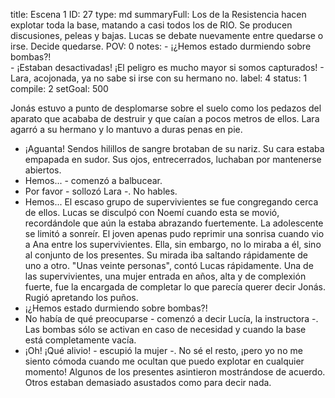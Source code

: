 title:          Escena 1
ID:             27
type:           md
summaryFull:    Los de la Resistencia hacen explotar toda la base, matando a casi todos los de RIO. Se producen discusiones, peleas y bajas. Lucas se debate nuevamente entre quedarse o irse. Decide quedarse.
POV:            0
notes:          - ¡¿Hemos estado durmiendo sobre bombas?!  
                - ¡Estaban desactivadas! ¡El peligro es mucho mayor si somos capturados!
                - Lara, acojonada, ya no sabe si irse con su hermano no.
label:          4
status:         1
compile:        2
setGoal:        500


Jonás estuvo a punto de desplomarse sobre el suelo como los pedazos del aparato que acababa de destruir y que caían a pocos metros de ellos. Lara agarró a su hermano y lo mantuvo a duras penas en pie.
- ¡Aguanta!
Sendos hilillos de sangre brotaban de su nariz. Su cara estaba empapada en sudor. Sus ojos, entrecerrados, luchaban por mantenerse abiertos.
- Hemos... - comenzó a balbucear.
- Por favor - sollozó Lara -. No hables.
- Hemos...
El escaso grupo de supervivientes se fue congregando cerca de ellos. Lucas se disculpó con Noemí cuando esta se movió, recordándole que aún la estaba abrazando fuertemente. La adolescente se limitó a sonreír.
El joven apenas pudo reprimir una sonrisa cuando vio a Ana entre los supervivientes. Ella, sin embargo, no lo miraba a él, sino al conjunto de los presentes. Su mirada iba saltando rápidamente de uno a otro.
"Unas veinte personas", contó Lucas rápidamente.
Una de las supervivientes, una mujer entrada en años, alta y de complexión fuerte, fue la encargada de completar lo que parecía querer decir Jonás. Rugió apretando los puños.
- ¡¿Hemos estado durmiendo sobre bombas?!
- No había de qué preocuparse - comenzó a decir Lucía, la instructora -. Las bombas sólo se activan en caso de necesidad y cuando la base está completamente vacía.
- ¡Oh! ¡Qué alivio! - escupió la mujer -. No sé el resto, ¡pero yo no me siento cómoda cuando me ocultan que puedo explotar en cualquier momento!
Algunos de los presentes asintieron mostrándose de acuerdo. Otros estaban demasiado asustados como para decir nada.